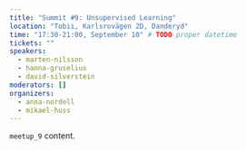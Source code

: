 ```yaml
---
title: "Summit #9: Unsupervised Learning"
location: "Tobii, Karlsrovägen 2D, Danderyd"
time: "17:30-21:00, September 10" # TODO proper datetime
tickets: ""
speakers:
  - marten-nilsson
  - hanna-gruselius
  - david-silverstein
moderators: []
organizers:
  - anna-nordell
  - mikael-huss
---
```

`meetup_9` content.
